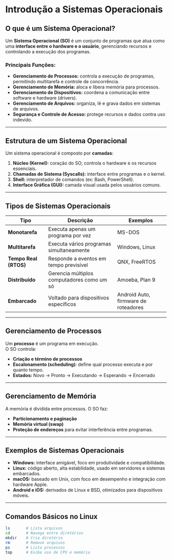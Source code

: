 # Introdução a Sistemas Operacionais

## O que é um Sistema Operacional?

Um **Sistema Operacional (SO)** é um conjunto de programas que atua como uma **interface entre o hardware e o usuário**, gerenciando recursos e controlando a execução dos programas.

### Principais Funções:
- **Gerenciamento de Processos:** controla a execução de programas, permitindo multitarefa e controle de concorrência.
- **Gerenciamento de Memória:** aloca e libera memória para processos.
- **Gerenciamento de Dispositivos:** coordena a comunicação entre software e hardware (drivers).
- **Gerenciamento de Arquivos:** organiza, lê e grava dados em sistemas de arquivos.
- **Segurança e Controle de Acesso:** protege recursos e dados contra uso indevido.

---

## Estrutura de um Sistema Operacional

Um sistema operacional é composto por **camadas**:

1. **Núcleo (Kernel):** coração do SO; controla o hardware e os recursos essenciais.  
2. **Chamadas de Sistema (Syscalls):** interface entre programas e o kernel.  
3. **Shell:** interpretador de comandos (ex: Bash, PowerShell).  
4. **Interface Gráfica (GUI):** camada visual usada pelos usuários comuns.

---

## Tipos de Sistemas Operacionais

| Tipo | Descrição | Exemplos |
|------|------------|-----------|
| **Monotarefa** | Executa apenas um programa por vez | MS-DOS |
| **Multitarefa** | Executa vários programas simultaneamente | Windows, Linux |
| **Tempo Real (RTOS)** | Responde a eventos em tempo previsível | QNX, FreeRTOS |
| **Distribuído** | Gerencia múltiplos computadores como um só | Amoeba, Plan 9 |
| **Embarcado** | Voltado para dispositivos específicos | Android Auto, firmware de roteadores |

---

## Gerenciamento de Processos

Um **processo** é um programa em execução.  
O SO controla:
- **Criação e término de processos**
- **Escalonamento (scheduling)**: define qual processo executa e por quanto tempo.
- **Estados:** Novo → Pronto → Executando → Esperando → Encerrado

---

## Gerenciamento de Memória

A memória é dividida entre processos. O SO faz:
- **Particionamento e paginação**
- **Memória virtual (swap)**
- **Proteção de endereços** para evitar interferência entre programas.

---

## Exemplos de Sistemas Operacionais

- **Windows:** interface amigável, foco em produtividade e compatibilidade.  
- **Linux:** código aberto, alta estabilidade, usado em servidores e sistemas embarcados.  
- **macOS:** baseado em Unix, com foco em desempenho e integração com hardware Apple.  
- **Android e iOS:** derivados de Linux e BSD, otimizados para dispositivos móveis.

---

## Comandos Básicos no Linux

```bash
ls       # Lista arquivos
cd       # Navega entre diretórios
mkdir    # Cria diretório
rm       # Remove arquivos
ps       # Lista processos
top      # Exibe uso de CPU e memória
